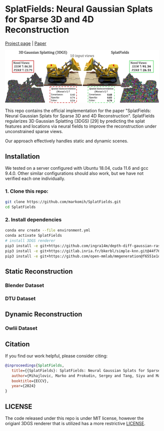 # SplatFields: Neural Gaussian Splats for Sparse 3D and 4D Reconstruction

[Project page](https://markomih.github.io/SplatFields/) | [Paper](https://arxiv.org/pdf/XXX.XXX) <br>

![Teaser image](assets/splatFields_teaser_lego.png)

This repo contains the official implementation for the paper "SplatFields: Neural Gaussian Splats for Sparse 3D and 4D Reconstruction". 
SplatFields regularizes 3D Gaussian Splatting (3DGS) [29] by predicting the splat features and locations via neural fields to improve the reconstruction under unconstrained sparse views. 

Our approach effectively handles static and dynamic scenes. 

## Installation
We tested on a server configured with Ubuntu 18.04, cuda 11.6 and gcc 9.4.0. Other similar configurations should also work, but we have not verified each one individually.

### 1. Clone this repo:

```bash
git clone https://github.com/markomih/SplatFields.git
cd SplatFields
```

### 2. Install dependencies

```bash
conda env create --file environment.yml
conda activate SplatFields
# install 3DGS renderer
pip3 install -e git+https://github.com/ingra14m/depth-diff-gaussian-rasterization@f2d8fa9921ea9a6cb9ac1c33a34ebd1b11510657#egg=diff_gaussian_rasterization
pip3 install -e git+https://gitlab.inria.fr/bkerbl/simple-knn.git@44f764299fa305faf6ec5ebd99939e0508331503#egg=simple_knn
pip3 install -e git+https://github.com/open-mmlab/mmgeneration@f6551e1d6ca24121d1f0a954c3b3ac15de6d302e#egg=mmgen
```

## Static Reconstruction

### Blender Dataset
### DTU Dataset

## Dynamic Reconstruction

### Owlii Dataset

## Citation

If you find our work helpful, please consider citing:
```bibtex
@inproceedings{SplatFields,
   title={{SplatFields}: SplatFields: Neural Gaussian Splats for Sparse 3D and 4D Reconstruction},
   author={Mihajlovic, Marko and Prokudin, Sergey and Tang, Siyu and Maier, Robert and Bogo, Federica and Tung, Tony and Boyer, Edmond},
   booktitle={ECCV},
   year={2024}
} 
```

## LICENSE
The code released under this repo is under MIT license, however the origianl 3DGS renderer that is utilized has a more restrictive [LICENSE](https://github.com/graphdeco-inria/gaussian-splatting).
